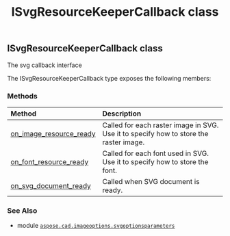 ﻿---
title: ISvgResourceKeeperCallback class
second_title: Aspose.CAD for Python via .NET API References
description: 
type: docs
weight: 20
url: /aspose.cad.imageoptions.svgoptionsparameters/isvgresourcekeepercallback/
is_root: false
---

## ISvgResourceKeeperCallback class

The svg callback interface



The ISvgResourceKeeperCallback type exposes the following members:

### Methods
| Method | Description |
| :- | :- |
| [on_image_resource_ready](/cad/python-net/aspose.cad.imageoptions.svgoptionsparameters/isvgresourcekeepercallback/on_image_resource_ready/#bytes-aspose.cad.imageoptions.svgoptionsparameters.SvgImageType-str-any) | Called for each raster image in SVG. Use it to specify how to store the raster image. |
| [on_font_resource_ready](/cad/python-net/aspose.cad.imageoptions.svgoptionsparameters/isvgresourcekeepercallback/on_font_resource_ready/#aspose.cad.imageoptions.svgoptionsparameters.FontStoringArgs) | Called for each font used in SVG. Use it to specify how to store the font. |
| [on_svg_document_ready](/cad/python-net/aspose.cad.imageoptions.svgoptionsparameters/isvgresourcekeepercallback/on_svg_document_ready/#bytes-str) | Called when SVG document is ready. |



### See Also
* module [`aspose.cad.imageoptions.svgoptionsparameters`](..)
